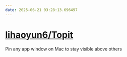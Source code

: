 ```yaml
---
date: 2025-06-21 03:28:13.696497
---
```


# [lihaoyun6/Topit](https://github.com/lihaoyun6/Topit)

Pin any app window on Mac to stay visible above others